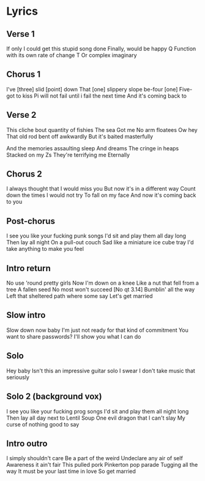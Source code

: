 # Lyrics

## Verse 1

If only I could get this stupid song done
Finally, would be happy
Q
Function with its own rate of change
T
Or complex imaginary

## Chorus 1

I've [three] slid [point] down
That [one] slippery slope be-four [one]
Five-got to kiss
Pi will not fail until i fail the next time
And it's coming back to


## Verse 2

This cliche bout quantity of fishies
The sea
Got me
No arm floatees
Ow hey
That old rod bent off awkwardly
But it's baited masterfully

And the memories assaulting sleep
And dreams
The cringe in heaps
Stacked on my Zs
They're terrifying me
Eternally


## Chorus 2

I always thought that I would miss you
But now it's in a different way
Count down the times I would not try
To fall on my face
And now it's coming back to you


## Post-chorus

I see you like your fucking punk songs
I'd sit and play them all day long
Then lay all night
On a pull-out couch
Sad like a miniature ice cube tray
I'd take anything to make you feel


## Intro return

No use 'round pretty girls
Now I'm down on a knee
Like a nut that fell from a tree
A fallen seed
No most won't succeed
[No qt 3.14]
Bumblin' all the way
Left that sheltered path where some say
Let's get married


## Slow intro

Slow down now baby
I'm just not ready for that kind of commitment
You want to share passwords?
I'll show you what I can do


## Solo

Hey baby
Isn't this an impressive guitar solo
I swear
I don't take music that seriously


## Solo 2 (background vox)

I see you like your fucking prog songs
I'd sit and play them all night long
Then lay all day next to Lentil Soup
One evil dragon that I can't slay
My curse of nothing good to say


## Intro outro

I simply shouldn't care
Be a part of the weird
Undeclare any air of self
Awareness it ain't fair
This pulled pork Pinkerton pop parade
Tugging all the way
It must be your last time in love
So get married
